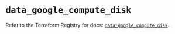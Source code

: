 # `data_google_compute_disk`

Refer to the Terraform Registry for docs: [`data_google_compute_disk`](https://registry.terraform.io/providers/hashicorp/google/6.7.0/docs/data-sources/compute_disk).
